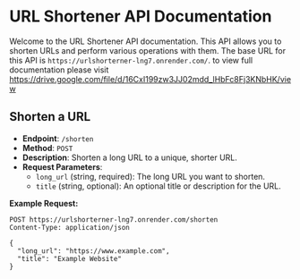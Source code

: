 # URL Shortener API Documentation

Welcome to the URL Shortener API documentation. This API allows you to shorten URLs and perform various operations with them. The base URL for this API is `https://urlshorterner-lng7.onrender.com/`.
to view full documentation please visit https://drive.google.com/file/d/16CxI199zw3JJ02mdd_lHbFc8Fj3KNbHK/view

## Shorten a URL
- **Endpoint**: `/shorten`
- **Method**: `POST`
- **Description**: Shorten a long URL to a unique, shorter URL.
- **Request Parameters**:
  - `long_url` (string, required): The long URL you want to shorten.
  - `title` (string, optional): An optional title or description for the URL.

**Example Request:**
```http
POST https://urlshorterner-lng7.onrender.com/shorten
Content-Type: application/json

{
  "long_url": "https://www.example.com",
  "title": "Example Website"
}


